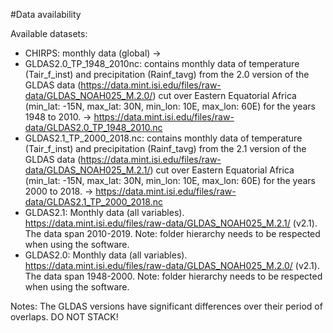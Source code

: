 #Data availability

Available datasets:
* CHIRPS: monthly data (global) ->
* GLDAS2.0_TP_1948_2010nc: contains monthly data of temperature (Tair_f_inst) and precipitation (Rainf_tavg) from the 2.0 version of the GLDAS data (https://data.mint.isi.edu/files/raw-data/GLDAS_NOAH025_M.2.0/) cut over Eastern Equatorial Africa (min_lat: -15N, max_lat: 30N, min_lon: 10E, max_lon: 60E) for the years 1948 to 2010. -> https://data.mint.isi.edu/files/raw-data/GLDAS2.0_TP_1948_2010.nc
* GLDAS2.1_TP_2000_2018.nc: contains monthly data of temperature (Tair_f_inst) and precipitation (Rainf_tavg) from the 2.1 version of the GLDAS data (https://data.mint.isi.edu/files/raw-data/GLDAS_NOAH025_M.2.1/) cut over Eastern Equatorial Africa (min_lat: -15N, max_lat: 30N, min_lon: 10E, max_lon: 60E) for the years 2000 to 2018. -> https://data.mint.isi.edu/files/raw-data/GLDAS2.1_TP_2000_2018.nc
* GLDAS2.1: Monthly data (all variables). https://data.mint.isi.edu/files/raw-data/GLDAS_NOAH025_M.2.1/ (v2.1). The data span 2010-2019. Note: folder hierarchy needs to be respected when using the software.
* GLDAS2.0: Monthly data (all variables). https://data.mint.isi.edu/files/raw-data/GLDAS_NOAH025_M.2.0/ (v2.1). The data span 1948-2000. Note: folder hierarchy needs to be respected when using the software.

Notes: The GLDAS versions have significant differences over their period of overlaps. DO NOT STACK!
